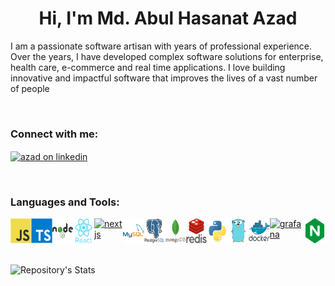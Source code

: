<h1 align="center">Hi, I'm Md. Abul Hasanat Azad</h1>
<p align="left">I am a passionate software artisan with years of professional experience. Over the years, I have developed complex software solutions for enterprise, health care, e-commerce and real time applications. I love building innovative and impactful software that improves the lives of a vast number of people</p>

<br />
<h3 align="left">Connect with me:</h3>
<p align="left">
<a href="https://linkedin.com/in/azad71" target="blank"><img align="center" src="https://raw.githubusercontent.com/rahuldkjain/github-profile-readme-generator/master/src/images/icons/Social/linked-in-alt.svg" alt="azad on linkedin" height="30" width="40" /></a>
</p>

<br />
<h3 align="left">Languages and Tools:</h3>

<div style="display:flex;flex-direction:row;">
    <a 
      href="https://developer.mozilla.org/en-US/docs/Web/JavaScript" 
      target="_blank" 
      rel="noreferrer"
    >
      <img 
        src="https://raw.githubusercontent.com/devicons/devicon/master/icons/javascript/javascript-original.svg" alt="javascript" 
        width="40" 
        height="40" 
      />
    </a>

  <a href="https://www.typescriptlang.org/" target="_blank" rel="noreferrer">
        <img
            src="https://raw.githubusercontent.com/devicons/devicon/master/icons/typescript/typescript-original.svg"
            alt="typescript"
            width="40"
            height="40"
        />
    </a>

  <a href="https://nodejs.org" target="_blank" rel="noreferrer">
        <img
            src="https://raw.githubusercontent.com/devicons/devicon/master/icons/nodejs/nodejs-original-wordmark.svg"
            alt="nodejs"
            width="40"
            height="40"
        />
  </a>

  <a href="https://reactjs.org/" target="_blank" rel="noreferrer">
        <img
            src="https://raw.githubusercontent.com/devicons/devicon/master/icons/react/react-original-wordmark.svg"
            alt="react"
            width="40"
            height="40"
        />
  </a>

  <a href="https://nextjs.org/" target="_blank" rel="noreferrer">
        <img
            src="https://cdn.worldvectorlogo.com/logos/nextjs-2.svg"
            alt="nextjs"
            width="40"
            height="40"
        />
  </a>

  <a href="https://www.mysql.com/" target="_blank" rel="noreferrer">
        <img
            src="https://raw.githubusercontent.com/devicons/devicon/master/icons/mysql/mysql-original-wordmark.svg"
            alt="mysql"
            width="40"
            height="40"
        />
    </a>

  <a href="https://www.postgresql.org" target="_blank" rel="noreferrer">
        <img
            src="https://raw.githubusercontent.com/devicons/devicon/master/icons/postgresql/postgresql-original-wordmark.svg"
            alt="postgresql"
            width="40"
            height="40"
        />
    </a>

  <a href="https://www.mongodb.com/" target="_blank" rel="noreferrer">
        <img
            src="https://raw.githubusercontent.com/devicons/devicon/master/icons/mongodb/mongodb-original-wordmark.svg"
            alt="mongodb"
            width="40"
            height="40"
        />
    </a>

  <a href="https://redis.io" target="_blank" rel="noreferrer">
        <img
            src="https://raw.githubusercontent.com/devicons/devicon/master/icons/redis/redis-original-wordmark.svg"
            alt="redis"
            width="40"
            height="40"
        />
    </a>

  <a href="https://www.python.org" target="_blank" rel="noreferrer">
        <img
            src="https://raw.githubusercontent.com/devicons/devicon/master/icons/python/python-original.svg"
            alt="python"
            width="40"
            height="40"
        />
    </a>

  <a href="https://golang.org" target="_blank" rel="noreferrer">
        <img
            src="https://raw.githubusercontent.com/devicons/devicon/master/icons/go/go-original.svg"
            alt="go"
            width="40"
            height="40"
        />
    </a>

  <a href="https://www.docker.com/" target="_blank" rel="noreferrer">
        <img
            src="https://raw.githubusercontent.com/devicons/devicon/master/icons/docker/docker-original-wordmark.svg"
            alt="docker"
            width="40"
            height="40"
        />
    </a>

  <a href="https://grafana.com" target="_blank" rel="noreferrer">
        <img
            src="https://www.vectorlogo.zone/logos/grafana/grafana-icon.svg"
            alt="grafana"
            width="40"
            height="40"
        />
    </a>

  <a href="https://www.nginx.com" target="_blank" rel="noreferrer">
        <img
            src="https://raw.githubusercontent.com/devicons/devicon/master/icons/nginx/nginx-original.svg"
            alt="nginx"
            width="40"
            height="40"
        />
    </a>

</div>

<br />

![Repository's Stats](https://github-readme-stats.vercel.app/api/top-langs/?username=azad71&theme=blue-green)

<div style="display:flex;flex-direction:row;justify-content:space-between">
  <!-- <div align="center" style="margin-bottom: 20px;">
    <a href="https://github.com/azad71">
      <img src="https://github-readme-stats.vercel.app/api?username=azad71&count_private=true&show_icons=true" alt="azad71" align="left" />
    </a>
  </div> -->

<!--   <div style="margin-bottom: 20px;">
    <a href="https://github.com/azad71">
      <img src="https://github-readme-stats.vercel.app/api/top-langs/?username=azad71&theme=blue-green" alt="azad71" align="left" />
    </a>
  </div>

  <div style="margin-bottom: 20px;">
    <a href="https://github.com/azad71">
      <img src="https://github-readme-stats.vercel.app/api/wakatime?username=@azad71&v=2&layout=compact" alt="azad71" align="left" />
    </a>
  </div>
   -->

</div>
